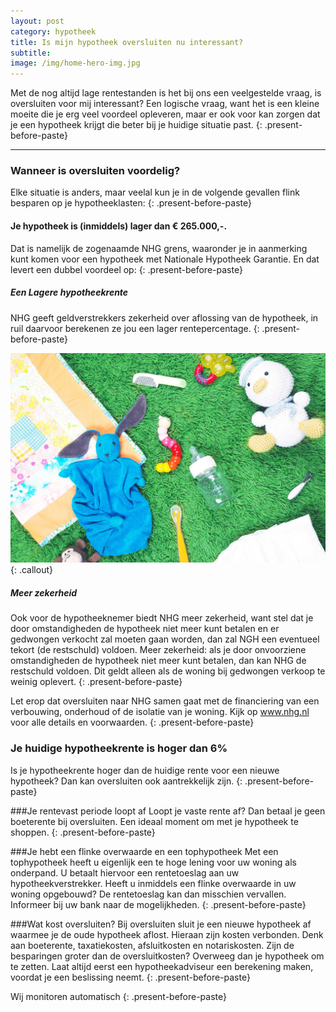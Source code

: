 ```yaml
---
layout: post
category: hypotheek
title: Is mijn hypotheek oversluiten nu interessant?
subtitle:
image: /img/home-hero-img.jpg
---
```


Met de nog altijd lage rentestanden is het bij ons een veelgestelde vraag, is oversluiten voor mij interessant? Een logische vraag, want het is een kleine moeite die je erg veel voordeel opleveren, maar er ook voor kan zorgen dat je een hypotheek krijgt die beter bij je huidige situatie past.
{: .present-before-paste}

---

### Wanneer is oversluiten voordelig?

Elke situatie is anders, maar veelal kun je in de volgende gevallen flink besparen op je hypotheeklasten:
{: .present-before-paste}

#### Je hypotheek is (inmiddels) lager dan € 265.000,-.

Dat is namelijk de zogenaamde NHG grens, waaronder je in aanmerking kunt komen voor een hypotheek met Nationale Hypotheek Garantie. En dat levert een dubbel voordeel op:
{: .present-before-paste}

##### Een Lagere hypotheekrente

NHG geeft geldverstrekkers zekerheid over aflossing van de hypotheek, in ruil daarvoor berekenen ze jou een lager rentepercentage.
{: .present-before-paste}

![](/img/beschermen.jpg)
{: .callout}

##### Meer zekerheid

Ook voor de hypotheeknemer biedt NHG meer zekerheid, want stel dat je door omstandigheden de hypotheek niet meer kunt betalen en er gedwongen verkocht zal moeten gaan worden, dan zal NGH een eventueel tekort (de restschuld) voldoen. Meer zekerheid: als je door onvoorziene omstandigheden de hypotheek niet meer kunt betalen, dan kan NHG de restschuld voldoen. Dit geldt alleen als de woning bij gedwongen verkoop te weinig oplevert.
{: .present-before-paste}

Let erop dat oversluiten naar NHG samen gaat met de financiering van een verbouwing, onderhoud of de isolatie van je woning. Kijk op www.nhg.nl voor alle details en voorwaarden.
{: .present-before-paste}

### Je huidige hypotheekrente is hoger dan 6%

Is je hypotheekrente hoger dan de huidige rente voor een nieuwe hypotheek? Dan kan oversluiten ook aantrekkelijk zijn.
{: .present-before-paste}

###Je rentevast periode loopt af Loopt je vaste rente af? Dan betaal je geen boeterente bij oversluiten. Een ideaal moment om met je hypotheek te shoppen.
{: .present-before-paste}

###Je hebt een flinke overwaarde en een tophypotheek Met een tophypotheek heeft u eigenlijk een te hoge lening voor uw woning als onderpand. U betaalt hiervoor een rentetoeslag aan uw hypotheekverstrekker. Heeft u inmiddels een flinke overwaarde in uw woning opgebouwd? De rentetoeslag kan dan misschien vervallen. Informeer bij uw bank naar de mogelijkheden.
{: .present-before-paste}

###Wat kost oversluiten? Bij oversluiten sluit je een nieuwe hypotheek af waarmee je de oude hypotheek aflost. Hieraan zijn kosten verbonden. Denk aan boeterente, taxatiekosten, afsluitkosten en notariskosten. Zijn de besparingen groter dan de oversluitkosten? Overweeg dan je hypotheek om te zetten. Laat altijd eerst een hypotheekadviseur een berekening maken, voordat je een beslissing neemt.
{: .present-before-paste}

Wij monitoren automatisch
{: .present-before-paste}